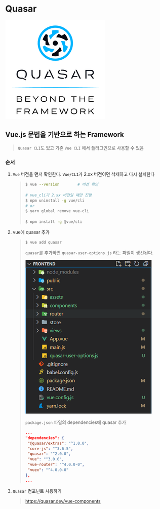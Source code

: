 # Quasar

![Quasar_logo](Quasar_사진/Quasar_logo.PNG)

## Vue.js 문법을 기반으로 하는 Framework

> `Quasar CLI`도 있고 기존 `Vue CLI` 에서 플러그인으로 사용할 수 있음

### 순서

1. `Vue` 버전을 먼저 확인한다. `Vue/CLI`가 2.xx 버전이면 삭제하고 다시 설치한다

   > ``` bash
   > $ vue --version		# 버전 확인
   > 
   > # vue_cli가 2.xx 버전일 때만 진행
   > $ npm uninstall -g vue/cli
   > # or
   > $ yarn global remove vue-cli
   > 
   > $ npm install -g @vue/cli
   > ```

2. vue에 quasar 추가

   > ``` bash
   > $ vue add quasar
   > ```
   >
   > `quasar`를 추가하면 `quasar-user-options.js` 라는 파일이 생선된다.
   >
   > ![Quasar_install_folder_structure](Quasar_사진/Quasar_install_folder_structure.PNG)
   >
   > `package.json` 파일의 dependencies에  quasar 추가
   >
   > ``` json
   > ...  
   > "dependencies": {
   >  "@quasar/extras": "^1.0.0",
   >  "core-js": "^3.6.5",
   >  "quasar": "^2.0.0",
   >  "vue": "^3.0.0",
   >  "vue-router": "^4.0.0-0",
   >  "vuex": "^4.0.0-0"
   > },
   > ...
   > ```

3. `Quasar` 컴포넌트 사용하기

   > https://quasar.dev/vue-components


